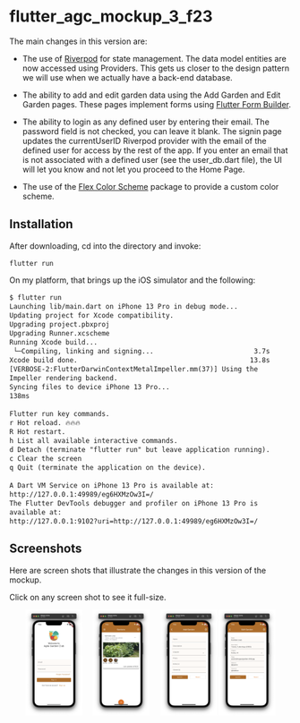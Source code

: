 # flutter_agc_mockup_3_f23

The main changes in this version are:

* The use of [Riverpod](https://riverpod.dev/) for state management. The data model entities are now accessed using Providers. This gets us closer to the design pattern we will use when we actually have a back-end database.

* The ability to add and edit garden data using the Add Garden and Edit Garden pages. These pages implement forms using [Flutter Form Builder](https://pub.dev/packages/flutter_form_builder). 

* The ability to login as any defined user by entering their email. The password field is not checked, you can leave it blank. The signin page updates the currentUserID Riverpod provider with the email of the defined user for access by the rest of the app. If you enter an email that is not associated with a defined user (see the user_db.dart file), the UI will let you know and not let you proceed to the Home Page.

* The use of the [Flex Color Scheme](https://pub.dev/packages/flex_color_scheme) package to provide a custom color scheme. 

## Installation

After downloading, cd into the directory and invoke:

```
flutter run
```

On my platform, that brings up the iOS simulator and the following:

```
$ flutter run
Launching lib/main.dart on iPhone 13 Pro in debug mode...
Updating project for Xcode compatibility.
Upgrading project.pbxproj
Upgrading Runner.xcscheme
Running Xcode build...                                                  
 └─Compiling, linking and signing...                         3.7s
Xcode build done.                                           13.8s
[VERBOSE-2:FlutterDarwinContextMetalImpeller.mm(37)] Using the Impeller rendering backend.
Syncing files to device iPhone 13 Pro...                           138ms

Flutter run key commands.
r Hot reload. 🔥🔥🔥
R Hot restart.
h List all available interactive commands.
d Detach (terminate "flutter run" but leave application running).
c Clear the screen
q Quit (terminate the application on the device).

A Dart VM Service on iPhone 13 Pro is available at: http://127.0.0.1:49989/eg6HXMzOw3I=/
The Flutter DevTools debugger and profiler on iPhone 13 Pro is available at:
http://127.0.0.1:9102?uri=http://127.0.0.1:49989/eg6HXMzOw3I=/
```

## Screenshots

Here are screen shots that illustrate the changes in this version of the mockup.

Click on any screen shot to see it full-size.

<p style="text-align: center">
  <img src="./README-screenshots/screen-1.png" width="20%">
&nbsp; &nbsp; 
  <img src="./README-screenshots/screen-2.png" width="20%">
&nbsp; &nbsp; 
  <img src="./README-screenshots/screen-3.png" width="20%">

  <img src="./README-screenshots/screen-4.png" width="20%">
</p>
